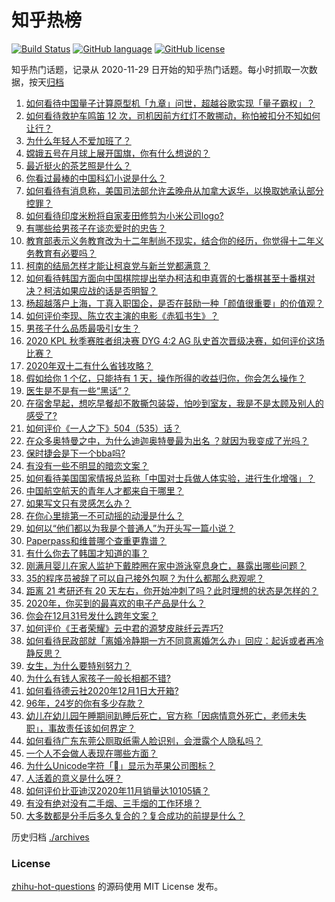 # 知乎热榜
[![Build Status](https://github.com/ToWeLong/zhihu-hot-questions/workflows/CI/badge.svg)](https://github.com/ToWeLong/zhihu-hot-questions/actions)
[![GitHub language](https://img.shields.io/badge/language-golang-orange.svg)](https://golang.org/)
[![GitHub license](https://img.shields.io/github/license/ToWeLong/zhihu-hot-questions)](https://github.com/ToWeLong/zhihu-hot-questions/blob/main/LICENSE)

知乎热门话题，记录从 2020-11-29 日开始的知乎热门话题。每小时抓取一次数据，按天[归档](./archives)

<!-- BEGIN -->

1. [如何看待中国量子计算原型机「九章」问世，超越谷歌实现「量子霸权」？](https://www.zhihu.com/question/433237716)
1. [如何看待救护车鸣笛 12 次，司机因前方红灯不敢挪动，称怕被扣分不知如何让行？](https://www.zhihu.com/question/433256801)
1. [为什么年轻人不爱加班了？](https://www.zhihu.com/question/418784883)
1. [嫦娥五号在月球上展开国旗，你有什么想说的？](https://www.zhihu.com/question/433319272)
1. [最近挺火的茶艺照是什么？](https://www.zhihu.com/question/405920242)
1. [你看过最棒的中国科幻小说是什么？](https://www.zhihu.com/question/24482293)
1. [如何看待有消息称，美国司法部允许孟晚舟从加拿大返华，以换取她承认部分控罪？](https://www.zhihu.com/question/433264027)
1. [如何看待印度米粉将自家麦田修剪为小米公司logo?](https://www.zhihu.com/question/432969846)
1. [有哪些给男孩子在谈恋爱时的忠告？](https://www.zhihu.com/question/277221676)
1. [教育部表示义务教育改为十二年制尚不现实，结合你的经历，你觉得十二年义务教育有必要吗？](https://www.zhihu.com/question/433129731)
1. [柯南的结局怎样才能让柯哀党与新兰党都满意？](https://www.zhihu.com/question/374075522)
1. [如何看待韩国方面向中国棋院提出举办柯洁和申真胥的七番棋甚至十番棋对决？柯洁如果应战的话是否明智？](https://www.zhihu.com/question/433056729)
1. [杨超越落户上海，丁真入职国企，是否在鼓励一种「颜值很重要」的价值观？](https://www.zhihu.com/question/433252288)
1. [如何评价李现、陈立农主演的电影《赤狐书生》？](https://www.zhihu.com/question/433161214)
1. [男孩子什么品质最吸引女生？](https://www.zhihu.com/question/21217244)
1. [2020 KPL 秋季赛胜者组决赛 DYG 4:2 AG 队史首次晋级决赛，如何评价这场比赛？](https://www.zhihu.com/question/433359723)
1. [2020年双十二有什么省钱攻略？](https://www.zhihu.com/question/431519060)
1. [假如给你 1 个亿，只能持有 1 天，操作所得的收益归你，你会怎么操作？](https://www.zhihu.com/question/433016646)
1. [医生是不是有一些“黑话”？](https://www.zhihu.com/question/393090221)
1. [在宿舍早起，想吃早餐却不敢撕包装袋，怕吵到室友，我是不是太顾及别人的感受了?](https://www.zhihu.com/question/432345011)
1. [如何评价《一人之下》504（535）话？](https://www.zhihu.com/question/432508969)
1. [在众多奥特曼之中，为什么迪迦奥特曼最为出名 ？就因为我变成了光吗？](https://www.zhihu.com/question/432717748)
1. [保时捷会是下一个bba吗?](https://www.zhihu.com/question/431591883)
1. [有没有一些不明显的暗恋文案？](https://www.zhihu.com/question/426250514)
1. [如何看待美国国家情报总监称「中国对士兵做人体实验，进行生化增强」？](https://www.zhihu.com/question/433353584)
1. [中国航空航天的青年人才都来自于哪里？](https://www.zhihu.com/question/432980926)
1. [如果写文只有灵感怎么办？](https://www.zhihu.com/question/425968085)
1. [在你心里排第一不可动摇的动漫是什么？](https://www.zhihu.com/question/425737196)
1. [如何以“他们都以为我是个普通人”为开头写一篇小说？](https://www.zhihu.com/question/430801768)
1. [Paperpass和维普哪个查重更靠谱？](https://www.zhihu.com/question/28665531)
1. [有什么你去了韩国才知道的事？](https://www.zhihu.com/question/340882059)
1. [刚满月婴儿在家人监护下戴脖圈在家中游泳窒息身亡，暴露出哪些问题？](https://www.zhihu.com/question/428581003)
1. [35的程序员被辞了可以自己接外包啊？为什么都那么悲观呢？](https://www.zhihu.com/question/423307803)
1. [距离 21 考研还有 20 天左右，你开始冲刺了吗？此时理想的状态是怎样的？](https://www.zhihu.com/question/433267903)
1. [2020年，你买到的最喜欢的电子产品是什么？](https://www.zhihu.com/question/433057263)
1. [你会在12月31号发什么跨年文案？](https://www.zhihu.com/question/432834160)
1. [如何评价《王者荣耀》云中君的源梦皮肤纤云弄巧?](https://www.zhihu.com/question/433009894)
1. [如何看待民政部就「离婚冷静期一方不同意离婚怎么办」回应：起诉或者再冷静反思？](https://www.zhihu.com/question/433284039)
1. [女生，为什么要特别努力？](https://www.zhihu.com/question/62193685)
1. [为什么有钱人家孩子一般长相都不错?](https://www.zhihu.com/question/432161909)
1. [如何看待德云社2020年12月1日大开箱?](https://www.zhihu.com/question/433052079)
1. [96年，24岁的你有多少存款？](https://www.zhihu.com/question/423515410)
1. [幼儿在幼儿园午睡期间趴睡后死亡，官方称「因病情意外死亡，老师未失职」，事故责任该如何界定？](https://www.zhihu.com/question/433258027)
1. [如何看待广东东莞公厕取纸需人脸识别，会泄露个人隐私吗？](https://www.zhihu.com/question/433264333)
1. [一个人不会做人表现在哪些方面？](https://www.zhihu.com/question/307393963)
1. [为什么Unicode字符「」显示为苹果公司图标？](https://www.zhihu.com/question/432116248)
1. [人活着的意义是什么呀？](https://www.zhihu.com/question/429431634)
1. [如何评价比亚迪汉2020年11月销量达10105辆？](https://www.zhihu.com/question/433194235)
1. [有没有绝对没有二手烟、三手烟的工作环境？](https://www.zhihu.com/question/433261022)
1. [大多数都是分手后多久复合的？复合成功的前提是什么？](https://www.zhihu.com/question/286388421)

<!-- END -->

历史归档 [./archives](./archives)


### License
[zhihu-hot-questions](https://github.com/towelong/zhihu-hot-questions) 的源码使用 MIT License 发布。